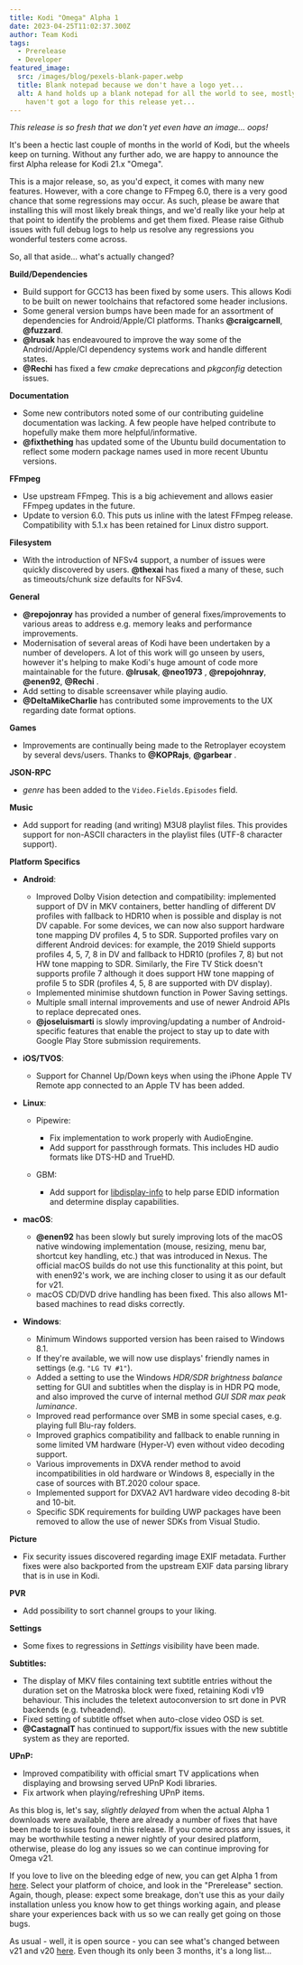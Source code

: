 ```yaml
---
title: Kodi "Omega" Alpha 1
date: 2023-04-25T11:02:37.300Z
author: Team Kodi
tags:
  - Prerelease
  - Developer
featured_image:
  src: /images/blog/pexels-blank-paper.webp
  title: Blank notepad because we don't have a logo yet...
  alt: A hand holds up a blank notepad for all the world to see, mostly because we
    haven't got a logo for this release yet...
---
```

*This release is so fresh that we don't yet even have an image... oops!*

It's been a hectic last couple of months in the world of Kodi, but the wheels keep on turning. Without any further ado, we are happy to announce the first Alpha release for Kodi 21.x "Omega".

This is a major release, so, as you'd expect, it comes with many new features. However, with a core change to FFmpeg 6.0, there is a very good chance that some regressions may occur. As such, please be aware that installing this will most likely break things, and we'd really like your help at that point to identify the problems and get them fixed. Please raise Github issues with full debug logs to help us resolve any regressions you wonderful testers come across.

So, all that aside... what's actually changed?

**Build/Dependencies**

* Build support for GCC13 has been fixed by some users. This allows Kodi to be built on newer toolchains that refactored some header inclusions.
* Some general version bumps have been made for an assortment of dependencies for Android/Apple/CI platforms. Thanks **@craigcarnell**, **@fuzzard**.
* **@lrusak** has endeavoured to improve the way some of the Android/Apple/CI dependency systems work and handle different states.
* **@Rechi** has fixed a few *cmake* deprecations and *pkgconfig* detection issues.

**Documentation**

* Some new contributors noted some of our contributing guideline documentation was lacking. A few people have helped contribute to hopefully make them more helpful/informative.
* **@fixthething** has updated some of the Ubuntu build documentation to reflect some modern package names used in more recent Ubuntu versions.

**FFmpeg**

* Use upstream FFmpeg. This is a big achievement and allows easier FFmpeg updates in the future.
* Update to version 6.0. This puts us inline with the latest FFmpeg release. Compatibility with 5.1.x has been retained for Linux distro support.

**Filesystem**

* With the introduction of NFSv4 support, a number of issues were quickly discovered by users. **@thexai** has fixed a many of these, such as timeouts/chunk size defaults for NFSv4. 

**General**

* **@repojonray** has provided a number of general fixes/improvements to various areas to address e.g. memory leaks and performance improvements.
* Modernisation of several areas of Kodi have been undertaken by a number of developers. A lot of this work will go unseen by users, however it's helping to make Kodi's huge amount of code more maintainable for the future. **@lrusak**, **@neo1973** , **@repojohnray**, **@enen92**, **@Rechi** .
* Add setting to disable screensaver while playing audio.
* **@DeltaMikeCharlie** has contributed some improvements to the UX regarding date format options.

**Games**

* Improvements are continually being made to the Retroplayer ecoystem by several devs/users. Thanks to **@KOPRajs**, **@garbear** .

**JSON-RPC**

* *genre* has been added to the `Video.Fields.Episodes` field.

**Music**

* Add support for reading (and writing) M3U8 playlist files. This provides support for non-ASCII characters in the playlist files (UTF-8 character support).

**Platform Specifics**

* **Android**:

  * Improved Dolby Vision detection and compatibility: implemented support of DV in MKV containers, better handling of different DV profiles with fallback to HDR10 when is possible and display is not DV capable. For some devices, we can now also support hardware tone mapping DV profiles 4, 5 to SDR. Supported profiles vary on different Android devices: for example, the 2019 Shield supports profiles 4, 5, 7, 8 in DV and fallback to HDR10 (profiles 7, 8) but not HW tone mapping to SDR. Similarly, the Fire TV Stick doesn't supports profile 7 although it does support HW tone mapping of profile 5 to SDR (profiles 4, 5, 8 are supported with DV display).
  * Implemented minimise shutdown function in Power Saving settings.
  * Multiple small internal improvements and use of newer Android APIs to replace deprecated ones.
  * **@joseluismarti** is slowly improving/updating a number of Android-specific features that enable the project to stay up to date with Google Play Store submission requirements.
* **iOS/TVOS**:

  * Support for Channel Up/Down keys when using the iPhone Apple TV Remote app connected to an Apple TV has been added.
* **Linux**:

  * Pipewire:

    * Fix implementation to work properly with AudioEngine.
    * Add support for passthrough formats. This includes HD audio formats like DTS-HD and TrueHD.
  * GBM:

    * Add support for [libdisplay-info](https://gitlab.freedesktop.org/emersion/libdisplay-info) to help parse EDID information and determine display capabilities.
* **macOS**:

  * **@enen92** has been slowly but surely improving lots of the macOS native windowing implementation (mouse, resizing, menu bar, shortcut key handling, etc.) that was introduced in Nexus. The official macOS builds do not use this functionality at this point, but with enen92's work, we are inching closer to using it as our default for v21.
  * macOS CD/DVD drive handling has been fixed. This also allows M1-based machines to read disks correctly.
* **Windows**:

  * Minimum Windows supported version has been raised to Windows 8.1.
  * If they're available, we will now use displays' friendly names in settings (e.g. `"LG TV #1"`).
  * Added a setting to use the Windows *HDR/SDR brightness balance* setting for GUI and subtitles when the display is in HDR PQ mode, and also improved the curve of internal method *GUI SDR max peak luminance*.
  * Improved read performance over SMB in some special cases, e.g. playing full Blu-ray folders.
  * Improved graphics compatibility and fallback to enable running in some limited VM hardware (Hyper-V) even without video decoding support.
  * Various improvements in DXVA render method to avoid incompatibilities in old hardware or Windows 8, especially in the case of sources with BT.2020 colour space.
  * Implemented support for DXVA2 AV1 hardware video decoding 8-bit and 10-bit.
  * Specific SDK requirements for building UWP packages have been removed to allow the use of newer SDKs from Visual Studio.

**Picture**

* Fix security issues discovered regarding image EXIF metadata. Further fixes were also backported from the upstream EXIF data parsing library that is in use in Kodi.

**PVR**

* Add possibility to sort channel groups to your liking.

**Settings**

* Some fixes to regressions in *Settings* visibility have been made.

**Subtitles:**

* The display of MKV files containing text subtitle entries without the duration set on the Matroska block were fixed, retaining Kodi v19 behaviour. This includes the teletext autoconversion to srt done in PVR backends (e.g. tvheadend).
* Fixed setting of subtitle offset when auto-close video OSD is set.
* **@CastagnaIT** has continued to support/fix issues with the new subtitle system as they are reported.

**UPnP:**

* Improved compatibility with official smart TV applications when displaying and browsing served UPnP Kodi libraries.
* Fix artwork when playing/refreshing UPnP items.

As this blog is, let's say, *slightly delayed* from when the actual Alpha 1 downloads were available, there are already a number of fixes that have been made to issues found in this release. If you come across any issues, it may be worthwhile testing a newer nightly of your desired platform, otherwise, please do log any issues so we can continue improving for Omega v21.

If you love to live on the bleeding edge of new, you can get Alpha 1 from [here](https://kodi.tv/download). Select your platform of choice, and look in the "Prerelease" section. Again, though, please: expect some breakage, don't use this as your daily installation unless you know how to get things working again, and please share your experiences back with us so we can really get going on those bugs.

As usual - well, it is open source - you can see what's changed between v21 and v20 [here](https://github.com/xbmc/xbmc/compare/Nexus...xbmc:21.0a1-Omega). Even though its only been 3 months, it's a long list...